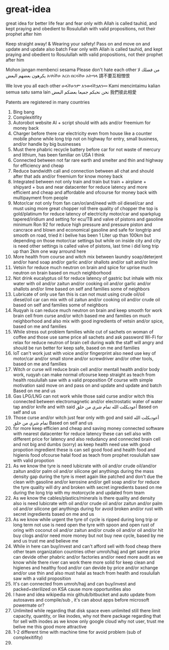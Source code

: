 # great-idea
great idea for better life fear and fear only with Allah is called tauhid, and kept praying and obedient to Rosulullah with valid propositions, not their prophet after him

Keep straight away! & Wearing your safety!
Pass on and move on and update and update also batch
Fear only with Allah is called tauhid, and kept praying and obedient to Rosulullah with valid propositions, not their prophet after him

Mohon jangan membenci sesama
Please don't hate each other
من فضلك لا يكرهون بعضهم البعض
እባካችሁ እርስ በርሳችሁ አትጣላ
請不要互相憎恨

We love you all each other
ሁላችሁንም እንወዳችኋለን።።
Kami mencintaimu kalian semua satu sama lain
نحن نحبكم جميعا بعضكم البعض
我們彼此相愛

Patents are registered in many countries

1. Bing bang
2. Complexitifity
3. Autorobot website AI + script should with ads and/or freemium for money back 
4. Charger before there car electricity even from house like a counter mobile phone while long trip not on highway for entry, small business, and/or handle by big businesses
5. Must there phabric recycle battery before car for not waste of mercury and lithium, has been familiar on USA I think
6. Connected between not far rare earth and smelter and thin and highway for efficiency and cheap
7. Reduce bandwidth call and connection between all chat and should after that ads and/or freemium for know money back
8. Integrated between not only train and train but train + airplane + shipyard + bus and near datacenter for reduce latency and more efficient and cheap and affordable and ofcourse for money back with multipayment from people
9. Motor/car not only from fan can/or/and/need with oil diesel/car and must using more great chopper roll there quality of chopper the top is gold/platinum for reduce latency of electricity motor/car and sparkplug tapered/iridium and setting for ecu/TB and valve of pistons and gasoline minimum Ron 92 for reduce high pressure and pressure piston and cancrace and blown and economical gasoline and safe for longtrip and smooth on road, tried it i belive has been 1 Liter up than 100km but depending on those motor/car settings but while on inside city and city is need other settings is called valve of pistons, last time i did long trip up than 2km one way arround here
10. More health from course and witch mix between laundry soap/deterjent and/or hand soap and/or garlic and/or shallots and/or salt and/or lime
11. Vetsin for reduce much neutron on brain and spice for uprise much neutron on brain based on much neighborhood
12. Not drink eucalyptus oil for reduce latency of gastric but inhale with mix water with oil and/or zaitun and/or cooking oil and/or garlic and/or shallots and/or lime based on self and families some of neighbors
13. Lubricate of only use fan this is can not must using crude oil/oil diesel/oil car can mix with oil zaitun and/or cooking oil and/or crude oil based on self and families some of neighbors
14. Ruqyah is can reduce much neutron on brain and keep smooth for work brain cell from curse and/or witch based me and families on much neighborhood and also mix with good ingredients of vetsin and/or spice, based on me and families
15. While stress out problem families while cut of sachets on woman of coffee and those use same price all sachets and ask password Wi-Fi for relax for reduce neutron of brain cell during walk the staff will angry and should be run better for keep safe, based on me and families
16. IoT can't work just with voice and/or fingerprint also need use key of motor/car and/or small stone and/or screwdriver and/or other tools, based on me and families
17. Witch or curse will reduce brain cell and/or mentall health and/or body work, ruqyah can make normal ofcourse keep straight as teach from health rosulullah saw with a valid proposition
Of course with simple motivation said move on and pass on and update and update and batch
Based on me and us
18. Gas LPG/LNG can not work while those said curse and/or witch this connected between electromagnetic and/or electrostatic water of water tap and/or knife and with said أعودبكلت الله تمام شري من خلق Based on self and us
19. Those curse and/or witch just fear only with god and said أعودبكلت الله تمام شري من خلق Based on self and us
20. for more keep efficien and cheap and saving money connected software with nearest datacenter for reduce latency these can sell also with different price for latency and also redudancy and connected brain cell and not big and dumbs (sorry) as keep health need use with good propotion ingredient these is can sell good food and health food and higienis food ofcourse halal food as teach from prophet rosulullah saw with valid propotion
21. As we know the tyre is need lubicrate with oil and/or crude oil/and/or zaitun and/or palm oil and/or silicone gel anythings during the mass density gap during the tyre is meet again like patched and don't due the clean with gasoline and/or kerosine and/or gell soap and/or for reduce the tyre quality will dry and broken with secret ingredients based on me during the long trip with my motorcycle and updated from team
22. As we know the cables/plastics/minerals is there quality and density also is need lubicrate with oil and/or crude oil and/or zaitun and/or palm oil and/or silicone gel anythings during for avoid broken and/or rust with secret ingredients based on me and us
23. As we know while urgent the tyre of cycle is ripped during long trip or long term not use is need open the tyre with spoon and open rust of oring with coconut oil and/or zaitun and/or crude oil and/or oil and/or hit buy clogs and/or need more money but not buy new cycle, based by me and us trust me and believe me
24. While in here can buy/invest and can't afford sell with food cheap there other team organization countries other umroh/hajj and get same price can devide other phabric and/or factories and/or need more audit as we know while there river can work there more solid for keep clean and higienes and healthy food and/or can devide by price and/or xchange and/or use thin and also must halal as teach from health and rosulullah saw with a valid proposition
25. It's can connected from umroh/hajj and can buy/invest and packed+sterilized on KSA cause more opportunities also
26. I have and idea wikipedia mix github/bitbucket and auto update from autosaves and compile/sub , it's can about apps before microsoft powermate or?
27. Unlimited while regarding that disk space even unlimited still there limit capacity, quantity, or like inodes, why not there package regarding that for sell with inodes as we know only google cloud why not user, trust me belive me this good more attractive
28. 1-2 different time with machine time for avoid problem (sub of complexitifity)
29. 
